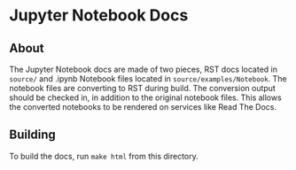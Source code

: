 # Jupyter Notebook Docs

## About

The Jupyter Notebook docs are made of two pieces, RST docs located in `source/` and .ipynb Notebook files located in `source/examples/Notebook`.  The notebook files are converting to RST during build.  The conversion output should be checked in, in addition to the original notebook files.  This allows the converted notebooks to be rendered on services like Read The Docs.

## Building

To build the docs, run `make html` from this directory.
